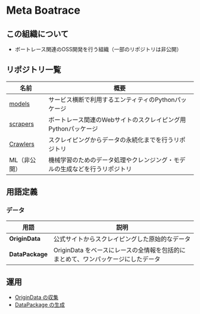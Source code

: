# Meta Boatrace

## この組織について

- ボートレース関連のOSS開発を行う組織（一部のリポジトリは非公開）

## リポジトリ一覧

| 名前 | 概要 |
| ---- | ---- |
| [models](https://github.com/metaboatrace/models) | サービス横断で利用するエンティティのPythonパッケージ |
| [scrapers](https://github.com/metaboatrace/scrapers) | ボートレース関連のWebサイトのスクレイピング用Pythonパッケージ |
| [Crawlers](https://github.com/metaboatrace/crawlers) | スクレイピングからデータの永続化までを行うリポジトリ |
| ML（非公開） | 機械学習のためのデータ処理やクレンジング・モデルの生成などを行うリポジトリ |

## 用語定義

### データ

| 用語 | 説明 |
| ---- | ---- |
| **OriginData** | 公式サイトからスクレイピングした原始的なデータ |
| **DataPackage** | OriginData をベースにレースの全情報を包括的にまとめて、ワンパッケージにしたデータ |

## 運用

- [OriginData の収集](./operations/crawl_origin_data.md)
- [DataPackage の生成](./operations/create_data_package.md)
